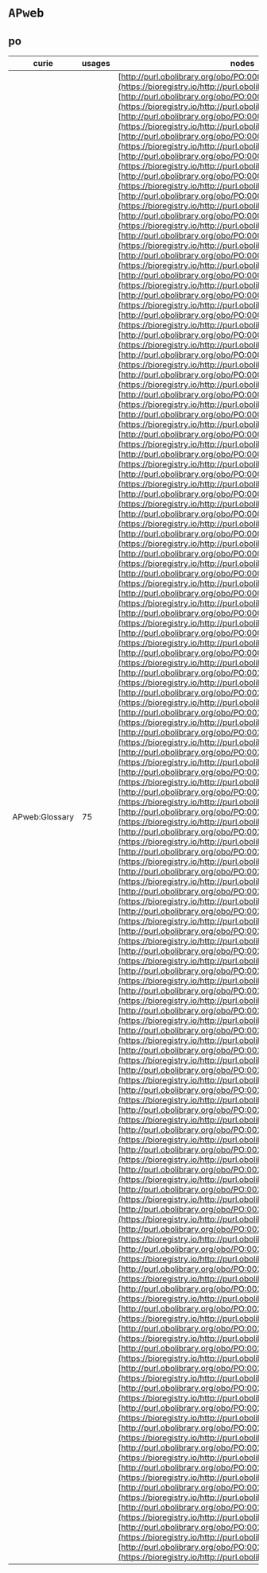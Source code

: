 # `APweb`
## po
| curie          |   usages | nodes                                                                                                                                                                                                                                                                                                                                                                                                                                                                                                                                                                                                                                                                                                                                                                                                                                                                                                                                                                                                                                                                                                                                                                                                                                                                                                                                                                                                                                                                                                                                                                                                                                                                                                                                                                                                                                                                                                                                                                                                                                                                                                                                                                                                                                                                                                                                                                                                                                                                                                                                                                                                                                                                                                                                                                                                                                                                                                                                                                                                                                                                                                                                                                                                                                                                                                                                                                                                                                                                                                                                                                                                                                                                                                                                                                                                                                                                                                                                                                                                                                                                                                                                                                                                                                                                                                                                                                                                                                                                                                                                                                                                                                                                                                                                                                                                                                                                                                                                                                                                                                                                                                                                                                                                                                                                                                                                                                                                                                                                                                                                                                                                                                                                                                                                                                                                                                                                                                                                                                                                                                                                                                                                                                                                                                                                                                                                                                                                                                                                                                                                                                                                                                                                                                                                                                                                                                                                                                                                                                                                                                                                                                                                                                                                                                                                                                                                                                                                                                                                                                                                                                                                                                                                                                                                                                                                                                                                                                                                                                                                                                                                                                                                                                                                                                                                                                                                                                                                                                                                                                                                                                                                                                                               |
|----------------|----------|---------------------------------------------------------------------------------------------------------------------------------------------------------------------------------------------------------------------------------------------------------------------------------------------------------------------------------------------------------------------------------------------------------------------------------------------------------------------------------------------------------------------------------------------------------------------------------------------------------------------------------------------------------------------------------------------------------------------------------------------------------------------------------------------------------------------------------------------------------------------------------------------------------------------------------------------------------------------------------------------------------------------------------------------------------------------------------------------------------------------------------------------------------------------------------------------------------------------------------------------------------------------------------------------------------------------------------------------------------------------------------------------------------------------------------------------------------------------------------------------------------------------------------------------------------------------------------------------------------------------------------------------------------------------------------------------------------------------------------------------------------------------------------------------------------------------------------------------------------------------------------------------------------------------------------------------------------------------------------------------------------------------------------------------------------------------------------------------------------------------------------------------------------------------------------------------------------------------------------------------------------------------------------------------------------------------------------------------------------------------------------------------------------------------------------------------------------------------------------------------------------------------------------------------------------------------------------------------------------------------------------------------------------------------------------------------------------------------------------------------------------------------------------------------------------------------------------------------------------------------------------------------------------------------------------------------------------------------------------------------------------------------------------------------------------------------------------------------------------------------------------------------------------------------------------------------------------------------------------------------------------------------------------------------------------------------------------------------------------------------------------------------------------------------------------------------------------------------------------------------------------------------------------------------------------------------------------------------------------------------------------------------------------------------------------------------------------------------------------------------------------------------------------------------------------------------------------------------------------------------------------------------------------------------------------------------------------------------------------------------------------------------------------------------------------------------------------------------------------------------------------------------------------------------------------------------------------------------------------------------------------------------------------------------------------------------------------------------------------------------------------------------------------------------------------------------------------------------------------------------------------------------------------------------------------------------------------------------------------------------------------------------------------------------------------------------------------------------------------------------------------------------------------------------------------------------------------------------------------------------------------------------------------------------------------------------------------------------------------------------------------------------------------------------------------------------------------------------------------------------------------------------------------------------------------------------------------------------------------------------------------------------------------------------------------------------------------------------------------------------------------------------------------------------------------------------------------------------------------------------------------------------------------------------------------------------------------------------------------------------------------------------------------------------------------------------------------------------------------------------------------------------------------------------------------------------------------------------------------------------------------------------------------------------------------------------------------------------------------------------------------------------------------------------------------------------------------------------------------------------------------------------------------------------------------------------------------------------------------------------------------------------------------------------------------------------------------------------------------------------------------------------------------------------------------------------------------------------------------------------------------------------------------------------------------------------------------------------------------------------------------------------------------------------------------------------------------------------------------------------------------------------------------------------------------------------------------------------------------------------------------------------------------------------------------------------------------------------------------------------------------------------------------------------------------------------------------------------------------------------------------------------------------------------------------------------------------------------------------------------------------------------------------------------------------------------------------------------------------------------------------------------------------------------------------------------------------------------------------------------------------------------------------------------------------------------------------------------------------------------------------------------------------------------------------------------------------------------------------------------------------------------------------------------------------------------------------------------------------------------------------------------------------------------------------------------------------------------------------------------------------------------------------------------------------------------------------------------------------------------------------------------------------------------------------------------------------------------------------------------------------------------------------------------------------------------------------------------------------------------------------------------------------------------------------------------------------------------------------------------------------------------------------------------------------------------------------------------------------------------------------------------------------------------|
| APweb:Glossary |       75 | [http://purl.obolibrary.org/obo/PO:0001081](https://bioregistry.io/http://purl.obolibrary.org/obo/PO:0001081), [http://purl.obolibrary.org/obo/PO:0001180](https://bioregistry.io/http://purl.obolibrary.org/obo/PO:0001180), [http://purl.obolibrary.org/obo/PO:0003024](https://bioregistry.io/http://purl.obolibrary.org/obo/PO:0003024), [http://purl.obolibrary.org/obo/PO:0004701](https://bioregistry.io/http://purl.obolibrary.org/obo/PO:0004701), [http://purl.obolibrary.org/obo/PO:0004702](https://bioregistry.io/http://purl.obolibrary.org/obo/PO:0004702), [http://purl.obolibrary.org/obo/PO:0005007](https://bioregistry.io/http://purl.obolibrary.org/obo/PO:0005007), [http://purl.obolibrary.org/obo/PO:0009013](https://bioregistry.io/http://purl.obolibrary.org/obo/PO:0009013), [http://purl.obolibrary.org/obo/PO:0009026](https://bioregistry.io/http://purl.obolibrary.org/obo/PO:0009026), [http://purl.obolibrary.org/obo/PO:0009027](https://bioregistry.io/http://purl.obolibrary.org/obo/PO:0009027), [http://purl.obolibrary.org/obo/PO:0009028](https://bioregistry.io/http://purl.obolibrary.org/obo/PO:0009028), [http://purl.obolibrary.org/obo/PO:0009029](https://bioregistry.io/http://purl.obolibrary.org/obo/PO:0009029), [http://purl.obolibrary.org/obo/PO:0009030](https://bioregistry.io/http://purl.obolibrary.org/obo/PO:0009030), [http://purl.obolibrary.org/obo/PO:0009031](https://bioregistry.io/http://purl.obolibrary.org/obo/PO:0009031), [http://purl.obolibrary.org/obo/PO:0009032](https://bioregistry.io/http://purl.obolibrary.org/obo/PO:0009032), [http://purl.obolibrary.org/obo/PO:0009037](https://bioregistry.io/http://purl.obolibrary.org/obo/PO:0009037), [http://purl.obolibrary.org/obo/PO:0009038](https://bioregistry.io/http://purl.obolibrary.org/obo/PO:0009038), [http://purl.obolibrary.org/obo/PO:0009043](https://bioregistry.io/http://purl.obolibrary.org/obo/PO:0009043), [http://purl.obolibrary.org/obo/PO:0009051](https://bioregistry.io/http://purl.obolibrary.org/obo/PO:0009051), [http://purl.obolibrary.org/obo/PO:0009054](https://bioregistry.io/http://purl.obolibrary.org/obo/PO:0009054), [http://purl.obolibrary.org/obo/PO:0009066](https://bioregistry.io/http://purl.obolibrary.org/obo/PO:0009066), [http://purl.obolibrary.org/obo/PO:0009068](https://bioregistry.io/http://purl.obolibrary.org/obo/PO:0009068), [http://purl.obolibrary.org/obo/PO:0009069](https://bioregistry.io/http://purl.obolibrary.org/obo/PO:0009069), [http://purl.obolibrary.org/obo/PO:0009072](https://bioregistry.io/http://purl.obolibrary.org/obo/PO:0009072), [http://purl.obolibrary.org/obo/PO:0009073](https://bioregistry.io/http://purl.obolibrary.org/obo/PO:0009073), [http://purl.obolibrary.org/obo/PO:0009074](https://bioregistry.io/http://purl.obolibrary.org/obo/PO:0009074), [http://purl.obolibrary.org/obo/PO:0009077](https://bioregistry.io/http://purl.obolibrary.org/obo/PO:0009077), [http://purl.obolibrary.org/obo/PO:0009078](https://bioregistry.io/http://purl.obolibrary.org/obo/PO:0009078), [http://purl.obolibrary.org/obo/PO:0009084](https://bioregistry.io/http://purl.obolibrary.org/obo/PO:0009084), [http://purl.obolibrary.org/obo/PO:0009088](https://bioregistry.io/http://purl.obolibrary.org/obo/PO:0009088), [http://purl.obolibrary.org/obo/PO:0009089](https://bioregistry.io/http://purl.obolibrary.org/obo/PO:0009089), [http://purl.obolibrary.org/obo/PO:0020001](https://bioregistry.io/http://purl.obolibrary.org/obo/PO:0020001), [http://purl.obolibrary.org/obo/PO:0020006](https://bioregistry.io/http://purl.obolibrary.org/obo/PO:0020006), [http://purl.obolibrary.org/obo/PO:0020008](https://bioregistry.io/http://purl.obolibrary.org/obo/PO:0020008), [http://purl.obolibrary.org/obo/PO:0020009](https://bioregistry.io/http://purl.obolibrary.org/obo/PO:0020009), [http://purl.obolibrary.org/obo/PO:0020010](https://bioregistry.io/http://purl.obolibrary.org/obo/PO:0020010), [http://purl.obolibrary.org/obo/PO:0020011](https://bioregistry.io/http://purl.obolibrary.org/obo/PO:0020011), [http://purl.obolibrary.org/obo/PO:0020012](https://bioregistry.io/http://purl.obolibrary.org/obo/PO:0020012), [http://purl.obolibrary.org/obo/PO:0020013](https://bioregistry.io/http://purl.obolibrary.org/obo/PO:0020013), [http://purl.obolibrary.org/obo/PO:0020014](https://bioregistry.io/http://purl.obolibrary.org/obo/PO:0020014), [http://purl.obolibrary.org/obo/PO:0020015](https://bioregistry.io/http://purl.obolibrary.org/obo/PO:0020015), [http://purl.obolibrary.org/obo/PO:0020016](https://bioregistry.io/http://purl.obolibrary.org/obo/PO:0020016), [http://purl.obolibrary.org/obo/PO:0020017](https://bioregistry.io/http://purl.obolibrary.org/obo/PO:0020017), [http://purl.obolibrary.org/obo/PO:0020019](https://bioregistry.io/http://purl.obolibrary.org/obo/PO:0020019), [http://purl.obolibrary.org/obo/PO:0020021](https://bioregistry.io/http://purl.obolibrary.org/obo/PO:0020021), [http://purl.obolibrary.org/obo/PO:0020022](https://bioregistry.io/http://purl.obolibrary.org/obo/PO:0020022), [http://purl.obolibrary.org/obo/PO:0020023](https://bioregistry.io/http://purl.obolibrary.org/obo/PO:0020023), [http://purl.obolibrary.org/obo/PO:0020024](https://bioregistry.io/http://purl.obolibrary.org/obo/PO:0020024), [http://purl.obolibrary.org/obo/PO:0020029](https://bioregistry.io/http://purl.obolibrary.org/obo/PO:0020029), [http://purl.obolibrary.org/obo/PO:0020038](https://bioregistry.io/http://purl.obolibrary.org/obo/PO:0020038), [http://purl.obolibrary.org/obo/PO:0020043](https://bioregistry.io/http://purl.obolibrary.org/obo/PO:0020043), [http://purl.obolibrary.org/obo/PO:0020044](https://bioregistry.io/http://purl.obolibrary.org/obo/PO:0020044), [http://purl.obolibrary.org/obo/PO:0020045](https://bioregistry.io/http://purl.obolibrary.org/obo/PO:0020045), [http://purl.obolibrary.org/obo/PO:0020046](https://bioregistry.io/http://purl.obolibrary.org/obo/PO:0020046), [http://purl.obolibrary.org/obo/PO:0020048](https://bioregistry.io/http://purl.obolibrary.org/obo/PO:0020048), [http://purl.obolibrary.org/obo/PO:0020049](https://bioregistry.io/http://purl.obolibrary.org/obo/PO:0020049), [http://purl.obolibrary.org/obo/PO:0020050](https://bioregistry.io/http://purl.obolibrary.org/obo/PO:0020050), [http://purl.obolibrary.org/obo/PO:0020051](https://bioregistry.io/http://purl.obolibrary.org/obo/PO:0020051), [http://purl.obolibrary.org/obo/PO:0020052](https://bioregistry.io/http://purl.obolibrary.org/obo/PO:0020052), [http://purl.obolibrary.org/obo/PO:0020053](https://bioregistry.io/http://purl.obolibrary.org/obo/PO:0020053), [http://purl.obolibrary.org/obo/PO:0020055](https://bioregistry.io/http://purl.obolibrary.org/obo/PO:0020055), [http://purl.obolibrary.org/obo/PO:0020056](https://bioregistry.io/http://purl.obolibrary.org/obo/PO:0020056), [http://purl.obolibrary.org/obo/PO:0020057](https://bioregistry.io/http://purl.obolibrary.org/obo/PO:0020057), [http://purl.obolibrary.org/obo/PO:0020058](https://bioregistry.io/http://purl.obolibrary.org/obo/PO:0020058), [http://purl.obolibrary.org/obo/PO:0020064](https://bioregistry.io/http://purl.obolibrary.org/obo/PO:0020064), [http://purl.obolibrary.org/obo/PO:0020065](https://bioregistry.io/http://purl.obolibrary.org/obo/PO:0020065), [http://purl.obolibrary.org/obo/PO:0020084](https://bioregistry.io/http://purl.obolibrary.org/obo/PO:0020084), [http://purl.obolibrary.org/obo/PO:0020086](https://bioregistry.io/http://purl.obolibrary.org/obo/PO:0020086), [http://purl.obolibrary.org/obo/PO:0020092](https://bioregistry.io/http://purl.obolibrary.org/obo/PO:0020092), [http://purl.obolibrary.org/obo/PO:0020093](https://bioregistry.io/http://purl.obolibrary.org/obo/PO:0020093), [http://purl.obolibrary.org/obo/PO:0020095](https://bioregistry.io/http://purl.obolibrary.org/obo/PO:0020095), [http://purl.obolibrary.org/obo/PO:0020097](https://bioregistry.io/http://purl.obolibrary.org/obo/PO:0020097), [http://purl.obolibrary.org/obo/PO:0020100](https://bioregistry.io/http://purl.obolibrary.org/obo/PO:0020100), [http://purl.obolibrary.org/obo/PO:0020105](https://bioregistry.io/http://purl.obolibrary.org/obo/PO:0020105), [http://purl.obolibrary.org/obo/PO:0020110](https://bioregistry.io/http://purl.obolibrary.org/obo/PO:0020110), [http://purl.obolibrary.org/obo/PO:0020141](https://bioregistry.io/http://purl.obolibrary.org/obo/PO:0020141) |
